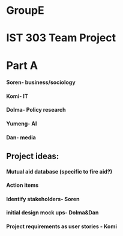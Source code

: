 # GroupE

# IST 303 Team Project

# Part A

#### Soren- business/sociology

#### Komi- IT

#### Dolma- Policy research

#### Yumeng- AI 

#### Dan- media

## Project ideas:

#### Mutual aid database (specific to fire aid?)

#### Action items

#### Identify stakeholders- Soren 

#### initial design mock ups- Dolma&Dan 

#### Project requirements as user stories - Komi

